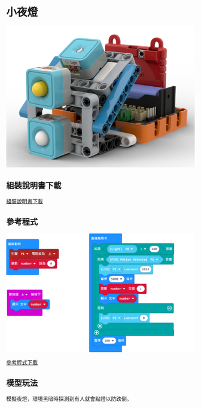 # 小夜燈

![](../images/nightlight.png)

## 組裝說明書下載

[組裝說明書下載](www.google.com)

## 參考程式

![](../images/nightlight_code.png)

[參考程式下載](https://makecode.microbit.org/_PW3VzdLFr5hu)

## 模型玩法

模擬夜燈，環境黑暗時探測到有人就會點燈以防跌倒。